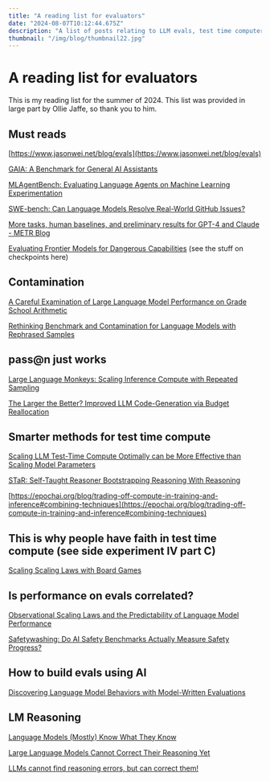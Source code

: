```yaml
---
title: "A reading list for evaluators"
date: "2024-08-07T10:12:44.675Z"
description: "A list of posts relating to LLM evals, test time computer and more"
thumbnail: "/img/blog/thumbnail22.jpg"
---
```


# A reading list for evaluators

This is my reading list for the summer of 2024. This list was provided in large part by Ollie Jaffe, so thank you to him.

## Must reads

[https://www.jasonwei.net/blog/evals](https://www.jasonwei.net/blog/evals)

[GAIA: A Benchmark for General AI Assistants](https://arxiv.org/pdf/2311.12983.pdf)

[MLAgentBench: Evaluating Language Agents on Machine Learning Experimentation](https://arxiv.org/pdf/2310.03302)

[SWE-bench: Can Language Models Resolve Real-World GitHub Issues?](https://arxiv.org/abs/2310.06770)

[More tasks, human baselines, and preliminary results for GPT-4 and Claude - METR Blog](https://metr.org/blog/2024-08-06-update-on-evaluations/)

[Evaluating Frontier Models for Dangerous Capabilities](https://arxiv.org/pdf/2403.13793.pdf) (see the stuff on checkpoints here)

## Contamination

[A Careful Examination of Large Language Model Performance on Grade School Arithmetic](https://arxiv.org/abs/2405.00332)

[Rethinking Benchmark and Contamination for Language Models with Rephrased Samples](https://arxiv.org/pdf/2311.04850)

## pass@n just works

[Large Language Monkeys: Scaling Inference Compute with Repeated Sampling](https://arxiv.org/abs/2407.21787)

[The Larger the Better? Improved LLM Code-Generation via Budget Reallocation](https://arxiv.org/abs/2404.00725)

## Smarter methods for test time compute

[Scaling LLM Test-Time Compute Optimally can be More Effective than Scaling Model Parameters](https://arxiv.org/abs/2408.03314)

[STaR: Self-Taught Reasoner Bootstrapping Reasoning With Reasoning](https://proceedings.neurips.cc/paper_files/paper/2022/file/639a9a172c044fbb64175b5fad42e9a5-Paper-Conference.pdf)

[https://epochai.org/blog/trading-off-compute-in-training-and-inference#combining-techniques](https://epochai.org/blog/trading-off-compute-in-training-and-inference#combining-techniques)

## This is why people have faith in test time compute (see side experiment IV part C)

[Scaling Scaling Laws with Board Games](https://arxiv.org/abs/2104.03113)

## Is performance on evals correlated?

[Observational Scaling Laws and the Predictability of Language Model Performance](https://arxiv.org/abs/2405.10938)

[Safetywashing: Do AI Safety Benchmarks Actually Measure Safety Progress?](https://arxiv.org/abs/2407.21792)

## How to build evals using AI

[Discovering Language Model Behaviors with Model-Written Evaluations](https://arxiv.org/abs/2212.09251)

## LM Reasoning

[Language Models (Mostly) Know What They Know](https://arxiv.org/pdf/2207.05221.pdf)

[Large Language Models Cannot Correct Their Reasoning Yet](https://arxiv.org/pdf/2310.01798.pdf)

[LLMs cannot find reasoning errors, but can correct them!](https://arxiv.org/pdf/2311.08516.pdf)
